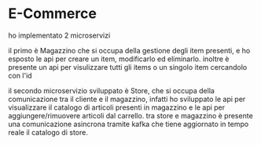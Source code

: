# E-Commerce

ho implementato 2 microservizi

il primo è Magazzino che si occupa della gestione degli item presenti, e ho esposto le api per creare un item, modificarlo ed eliminarlo.
inoltre è presente un api per visulizzare tutti gli items o un singolo item cercandolo con l'id

il secondo microservizio sviluppato è Store, che si occupa della comunicazione tra il cliente e il magazzino, infatti ho sviluppato le api per visualizzare il catalogo di articoli presenti in magazzino e le api per aggiungere/rimuovere articoli dal carrello.
tra store e magazzino è presente una comunicazione asincrona tramite kafka che tiene aggiornato in tempo reale il catalogo di store.

